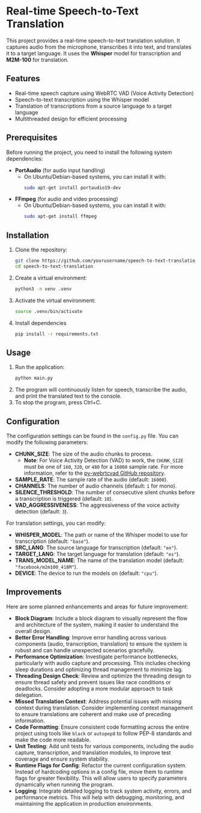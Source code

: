 # Real-time Speech-to-Text Translation

This project provides a real-time speech-to-text translation solution. It captures audio from the microphone, transcribes it into text, and translates it to a target language. It uses the **Whisper** model for transcription and **M2M-100** for translation.

## Features

- Real-time speech capture using WebRTC VAD (Voice Activity Detection)
- Speech-to-text transcription using the Whisper model
- Translation of transcriptions from a source language to a target language
- Multithreaded design for efficient processing

## Prerequisites

Before running the project, you need to install the following system dependencies:

- **PortAudio** (for audio input handling)
    - On Ubuntu/Debian-based systems, you can install it with:
      ```bash
      sudo apt-get install portaudio19-dev
      ```
- **FFmpeg** (for audio and video processing)
    - On Ubuntu/Debian-based systems, you can install it with:
      ```bash
      sudo apt-get install ffmpeg
      ```

## Installation

1. Clone the repository:
   ```bash
   git clone https://github.com/yourusername/speech-to-text-translation.git
   cd speech-to-text-translation
   ```
2. Create a virtual environment:
   ```bash
   python3 -m venv .venv
   ```
3. Activate the virtual environment:
    ```bash
    source .venv/bin/activate
    ```
4. Install dependencies
    ```bash
    pip install -r requirements.txt    
    ```

## Usage

1. Run the application:
   ```bash
   python main.py
2. The program will continuously listen for speech, transcribe the audio, and print the translated text to the console.
3. To stop the program, press Ctrl+C.

## Configuration

The configuration settings can be found in the `config.py` file. You can modify the following parameters:

- **CHUNK_SIZE**: The size of the audio chunks to process.
  - **Note**: For Voice Activity Detection (VAD) to work, the `CHUNK_SIZE` must be one of `160`, `320`, or `480` for a `16000` sample rate. For more information, refer to the [py-webrtcvad GitHub repository](https://github.com/wiseman/py-webrtcvad).
- **SAMPLE_RATE**: The sample rate of the audio (default: `16000`).
- **CHANNELS**: The number of audio channels (default: `1` for mono).
- **SILENCE_THRESHOLD**: The number of consecutive silent chunks before a transcription is triggered (default: `10`).
- **VAD_AGGRESSIVENESS**: The aggressiveness of the voice activity detection (default: `3`).

For translation settings, you can modify:

- **WHISPER_MODEL**: The path or name of the Whisper model to use for transcription (default: `"base"`).
- **SRC_LANG**: The source language for transcription (default: `"en"`).
- **TARGET_LANG**: The target language for translation (default: `"es"`).
- **TRANS_MODEL_NAME**: The name of the translation model (default: `"facebook/m2m100_418M"`).
- **DEVICE**: The device to run the models on (default: `"cpu"`).

## Improvements

Here are some planned enhancements and areas for future improvement:

- **Block Diagram**: Include a block diagram to visually represent the flow and architecture of the system, making it easier to understand the overall design.
- **Better Error Handling**: Improve error handling across various components (audio, transcription, translation) to ensure the system is robust and can handle unexpected scenarios gracefully.
- **Performance Optimization**: Investigate performance bottlenecks, particularly with audio capture and processing. This includes checking sleep durations and optimizing thread management to minimize lag.
- **Threading Design Check**: Review and optimize the threading design to ensure thread safety and prevent issues like race conditions or deadlocks. Consider adopting a more modular approach to task delegation.
- **Missed Translation Context**: Address potential issues with missing context during translation. Consider implementing context management to ensure translations are coherent and make use of preceding information.
- **Code Formatting**: Ensure consistent code formatting across the entire project using tools like `black` or `autopep8` to follow PEP-8 standards and make the code more readable.
- **Unit Testing**: Add unit tests for various components, including the audio capture, transcription, and translation modules, to improve test coverage and ensure system stability.
- **Runtime Flags for Config**: Refactor the current configuration system. Instead of hardcoding options in a config file, move them to runtime flags for greater flexibility. This will allow users to specify parameters dynamically when running the program.
- **Logging**: Integrate detailed logging to track system activity, errors, and performance metrics. This will help with debugging, monitoring, and maintaining the application in production environments.

